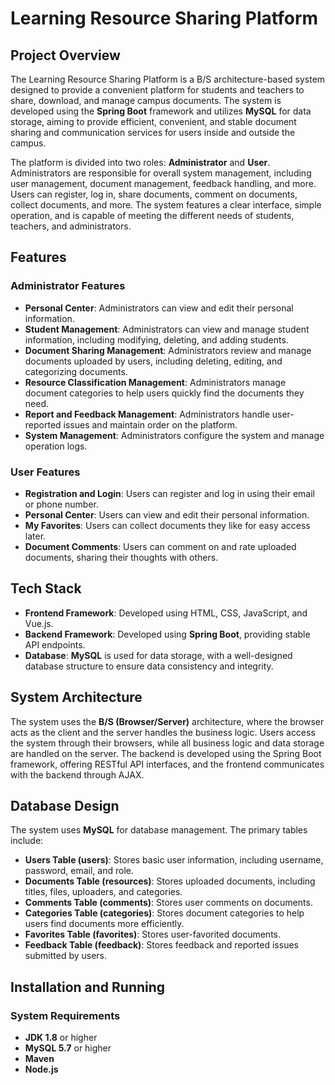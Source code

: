 # Learning Resource Sharing Platform

## Project Overview

The Learning Resource Sharing Platform is a B/S architecture-based system designed to provide a convenient platform for students and teachers to share, download, and manage campus documents. The system is developed using the **Spring Boot** framework and utilizes **MySQL** for data storage, aiming to provide efficient, convenient, and stable document sharing and communication services for users inside and outside the campus.

The platform is divided into two roles: **Administrator** and **User**. Administrators are responsible for overall system management, including user management, document management, feedback handling, and more. Users can register, log in, share documents, comment on documents, collect documents, and more. The system features a clear interface, simple operation, and is capable of meeting the different needs of students, teachers, and administrators.

## Features

### Administrator Features
- **Personal Center**: Administrators can view and edit their personal information.
- **Student Management**: Administrators can view and manage student information, including modifying, deleting, and adding students.
- **Document Sharing Management**: Administrators review and manage documents uploaded by users, including deleting, editing, and categorizing documents.
- **Resource Classification Management**: Administrators manage document categories to help users quickly find the documents they need.
- **Report and Feedback Management**: Administrators handle user-reported issues and maintain order on the platform.
- **System Management**: Administrators configure the system and manage operation logs.

### User Features
- **Registration and Login**: Users can register and log in using their email or phone number.
- **Personal Center**: Users can view and edit their personal information.
- **My Favorites**: Users can collect documents they like for easy access later.
- **Document Comments**: Users can comment on and rate uploaded documents, sharing their thoughts with others.

## Tech Stack

- **Frontend Framework**: Developed using HTML, CSS, JavaScript, and Vue.js.
- **Backend Framework**: Developed using **Spring Boot**, providing stable API endpoints.
- **Database**: **MySQL** is used for data storage, with a well-designed database structure to ensure data consistency and integrity.

## System Architecture

The system uses the **B/S (Browser/Server)** architecture, where the browser acts as the client and the server handles the business logic. Users access the system through their browsers, while all business logic and data storage are handled on the server. The backend is developed using the Spring Boot framework, offering RESTful API interfaces, and the frontend communicates with the backend through AJAX.

## Database Design

The system uses **MySQL** for database management. The primary tables include:
- **Users Table (users)**: Stores basic user information, including username, password, email, and role.
- **Documents Table (resources)**: Stores uploaded documents, including titles, files, uploaders, and categories.
- **Comments Table (comments)**: Stores user comments on documents.
- **Categories Table (categories)**: Stores document categories to help users find documents more efficiently.
- **Favorites Table (favorites)**: Stores user-favorited documents.
- **Feedback Table (feedback)**: Stores feedback and reported issues submitted by users.

## Installation and Running

### System Requirements

- **JDK 1.8** or higher
- **MySQL 5.7** or higher
- **Maven**
- **Node.js** 
